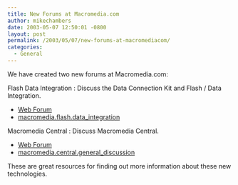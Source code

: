 ```yaml
---
title: New Forums at Macromedia.com
author: mikechambers
date: 2003-05-07 12:50:01 -0800
layout: post
permalink: /2003/05/07/new-forums-at-macromediacom/
categories:
  - General
---
```



We have created two new forums at Macromedia.com:

Flash Data Integration : Discuss the Data Connection Kit and Flash / Data Integration.

*   [Web Forum][1]
*   [macromedia.flash.data_integration][2]

Macromedia Central : Discuss Macromedia Central.

*   [Web Forum][3]
*   [macromedia.central.general_discussion][4]

These are great resources for finding out more information about these new technologies.

 [1]: http://webforums.macromedia.com/flash/categories.cfm?catid=294
 [2]: news://macromedia.flash.data_integration
 [3]: http://webforums.macromedia.com/central/
 [4]: news://macromedia.central.general_discussion